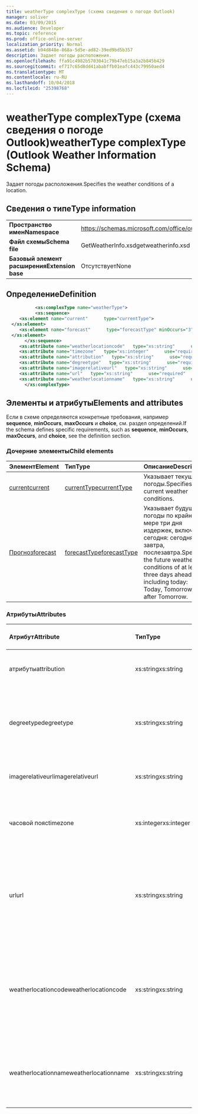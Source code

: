 ```yaml
---
title: weatherType complexType (схема сведения о погоде Outlook)
manager: soliver
ms.date: 03/09/2015
ms.audience: Developer
ms.topic: reference
ms.prod: office-online-server
localization_priority: Normal
ms.assetid: b94d848e-868a-5d5e-ad82-39ed9bd5b357
description: Задает погоды расположения.
ms.openlocfilehash: ffa91c4982b5703041c79b47eb15a3a2b845b429
ms.sourcegitcommit: ef717c65d8dd41ababffb01eafc443c79950aed4
ms.translationtype: MT
ms.contentlocale: ru-RU
ms.lasthandoff: 10/04/2018
ms.locfileid: "25398768"
---
```

# <a name="weathertype-complextype-outlook-weather-information-schema"></a><span data-ttu-id="7f037-103">weatherType complexType (схема сведения о погоде Outlook)</span><span class="sxs-lookup"><span data-stu-id="7f037-103">weatherType complexType (Outlook Weather Information Schema)</span></span>

<span data-ttu-id="7f037-104">Задает погоды расположения.</span><span class="sxs-lookup"><span data-stu-id="7f037-104">Specifies the weather conditions of a location.</span></span>
  
## <a name="type-information"></a><span data-ttu-id="7f037-105">Сведения о типе</span><span class="sxs-lookup"><span data-stu-id="7f037-105">Type information</span></span>

|||
|:-----|:-----|
|<span data-ttu-id="7f037-106">**Пространство имен**</span><span class="sxs-lookup"><span data-stu-id="7f037-106">**Namespace**</span></span> <br/> |https://schemas.microsoft.com/office/outlook/15/getweatherinfo.xsd  <br/> |
|<span data-ttu-id="7f037-107">**Файл схемы**</span><span class="sxs-lookup"><span data-stu-id="7f037-107">**Schema file**</span></span> <br/> |<span data-ttu-id="7f037-108">GetWeatherInfo.xsd</span><span class="sxs-lookup"><span data-stu-id="7f037-108">getweatherinfo.xsd</span></span>  <br/> |
|<span data-ttu-id="7f037-109">**Базовый элемент расширения**</span><span class="sxs-lookup"><span data-stu-id="7f037-109">**Extension base**</span></span> <br/> |<span data-ttu-id="7f037-110">Отсутствует</span><span class="sxs-lookup"><span data-stu-id="7f037-110">None</span></span>  <br/> |
   
## <a name="definition"></a><span data-ttu-id="7f037-111">Определение</span><span class="sxs-lookup"><span data-stu-id="7f037-111">Definition</span></span>

```XML
           <xs:complexType name="weatherType">
           <xs:sequence>
     <xs:element name="current"      type="currentType">
  </xs:element>  
     <xs:element name="forecast"      type="forecastType" minOccurs="3"     maxOccurs="unbounded"    >
  </xs:element>  
       </xs:sequence>
     <xs:attribute name="weatherlocationcode"   type="xs:string"      use="required"     />
     <xs:attribute name="timezone"   type="xs:integer"      use="required"     />
     <xs:attribute name="attribution"   type="xs:string"      use="required"     />
     <xs:attribute name="degreetype"   type="xs:string"      use="required"     />
     <xs:attribute name="imagerelativeurl"   type="xs:string"      use="required"     />
     <xs:attribute name="url"   type="xs:string"      use="required"     />
     <xs:attribute name="weatherlocationname"   type="xs:string"      use="required"     />
       </xs:complexType>

```

## <a name="elements-and-attributes"></a><span data-ttu-id="7f037-112">Элементы и атрибуты</span><span class="sxs-lookup"><span data-stu-id="7f037-112">Elements and attributes</span></span>

<span data-ttu-id="7f037-113">Если в схеме определяются конкретные требования, например **sequence**, **minOccurs**, **maxOccurs** и **choice**, см. раздел определений.</span><span class="sxs-lookup"><span data-stu-id="7f037-113">If the schema defines specific requirements, such as **sequence**, **minOccurs**, **maxOccurs**, and **choice**, see the definition section.</span></span> 
  
### <a name="child-elements"></a><span data-ttu-id="7f037-114">Дочерние элементы</span><span class="sxs-lookup"><span data-stu-id="7f037-114">Child elements</span></span>

|<span data-ttu-id="7f037-115">**Элемент**</span><span class="sxs-lookup"><span data-stu-id="7f037-115">**Element**</span></span>|<span data-ttu-id="7f037-116">**Тип**</span><span class="sxs-lookup"><span data-stu-id="7f037-116">**Type**</span></span>|<span data-ttu-id="7f037-117">**Описание**</span><span class="sxs-lookup"><span data-stu-id="7f037-117">**Description**</span></span>|
|:-----|:-----|:-----|
|[<span data-ttu-id="7f037-118">current</span><span class="sxs-lookup"><span data-stu-id="7f037-118">current</span></span>](current-element-weathertype-complextypeoutlook-weather-information-schema.md) <br/> |[<span data-ttu-id="7f037-119">currentType</span><span class="sxs-lookup"><span data-stu-id="7f037-119">currentType</span></span>](currenttype-complextype-outlook-weather-information-schema.md) <br/> |<span data-ttu-id="7f037-120">Указывает текущий погоды.</span><span class="sxs-lookup"><span data-stu-id="7f037-120">Specifies the current weather conditions.</span></span>  <br/> |
|[<span data-ttu-id="7f037-121">Прогноз</span><span class="sxs-lookup"><span data-stu-id="7f037-121">forecast</span></span>](forecast-element-weathertype-complextypeoutlook-weather-information-schema.md) <br/> |[<span data-ttu-id="7f037-122">forecastType</span><span class="sxs-lookup"><span data-stu-id="7f037-122">forecastType</span></span>](forecasttype-complextype-outlook-weather-information-schema.md) <br/> |<span data-ttu-id="7f037-123">Указывает будущих погоды по крайней мере три дня издержек, включая сегодня: сегодня, завтра, послезавтра.</span><span class="sxs-lookup"><span data-stu-id="7f037-123">Specifies the future weather conditions of at least three days ahead including today: Today, Tomorrow, Day after Tomorrow.</span></span>  <br/> |
   
### <a name="attributes"></a><span data-ttu-id="7f037-124">Атрибуты</span><span class="sxs-lookup"><span data-stu-id="7f037-124">Attributes</span></span>

|<span data-ttu-id="7f037-125">**Атрибут**</span><span class="sxs-lookup"><span data-stu-id="7f037-125">**Attribute**</span></span>|<span data-ttu-id="7f037-126">**Тип**</span><span class="sxs-lookup"><span data-stu-id="7f037-126">**Type**</span></span>|<span data-ttu-id="7f037-127">**Обязательный**</span><span class="sxs-lookup"><span data-stu-id="7f037-127">**Required**</span></span>|<span data-ttu-id="7f037-128">**Описание**</span><span class="sxs-lookup"><span data-stu-id="7f037-128">**Description**</span></span>|<span data-ttu-id="7f037-129">**Возможные значения**</span><span class="sxs-lookup"><span data-stu-id="7f037-129">**Possible values**</span></span>|
|:-----|:-----|:-----|:-----|:-----|
|<span data-ttu-id="7f037-130">атрибуты</span><span class="sxs-lookup"><span data-stu-id="7f037-130">attribution</span></span>  <br/> |<span data-ttu-id="7f037-131">xs:string</span><span class="sxs-lookup"><span data-stu-id="7f037-131">xs:string</span></span>  <br/> |<span data-ttu-id="7f037-132">Обязательный</span><span class="sxs-lookup"><span data-stu-id="7f037-132">required</span></span>  <br/> |<span data-ttu-id="7f037-133">Указывает источник сведений о погоде.</span><span class="sxs-lookup"><span data-stu-id="7f037-133">Specifies the source of the weather information.</span></span>  <br/> |<span data-ttu-id="7f037-134">Значения типа xs: String</span><span class="sxs-lookup"><span data-stu-id="7f037-134">A value of the type xs:string</span></span>  <br/> |
|<span data-ttu-id="7f037-135">degreetype</span><span class="sxs-lookup"><span data-stu-id="7f037-135">degreetype</span></span>  <br/> |<span data-ttu-id="7f037-136">xs:string</span><span class="sxs-lookup"><span data-stu-id="7f037-136">xs:string</span></span>  <br/> |<span data-ttu-id="7f037-137">Обязательный</span><span class="sxs-lookup"><span data-stu-id="7f037-137">required</span></span>  <br/> |<span data-ttu-id="7f037-138">Определяет единицу измерения для температуры расположения, например градусы Цельсия.</span><span class="sxs-lookup"><span data-stu-id="7f037-138">Specifies the unit for the temperature of the location for example, Celsius.</span></span>  <br/> |<span data-ttu-id="7f037-139">C, F</span><span class="sxs-lookup"><span data-stu-id="7f037-139">C, F</span></span>  <br/> |
|<span data-ttu-id="7f037-140">imagerelativeurl</span><span class="sxs-lookup"><span data-stu-id="7f037-140">imagerelativeurl</span></span>  <br/> |<span data-ttu-id="7f037-141">xs:string</span><span class="sxs-lookup"><span data-stu-id="7f037-141">xs:string</span></span>  <br/> |<span data-ttu-id="7f037-142">Обязательный</span><span class="sxs-lookup"><span data-stu-id="7f037-142">required</span></span>  <br/> |<span data-ttu-id="7f037-143">URL-адрес изображения для расположения.</span><span class="sxs-lookup"><span data-stu-id="7f037-143">Specifies the URL of the image for the location.</span></span>  <br/> |<span data-ttu-id="7f037-144">Значения типа xs: String</span><span class="sxs-lookup"><span data-stu-id="7f037-144">A value of the type xs:string</span></span>  <br/> |
|<span data-ttu-id="7f037-145">часовой пояс</span><span class="sxs-lookup"><span data-stu-id="7f037-145">timezone</span></span>  <br/> |<span data-ttu-id="7f037-146">xs:integer</span><span class="sxs-lookup"><span data-stu-id="7f037-146">xs:integer</span></span>  <br/> |<span data-ttu-id="7f037-147">Обязательный</span><span class="sxs-lookup"><span data-stu-id="7f037-147">required</span></span>  <br/> |<span data-ttu-id="7f037-148">Задает смещение GMT.</span><span class="sxs-lookup"><span data-stu-id="7f037-148">Specifies the GMT offset.</span></span>  <br/> |<span data-ttu-id="7f037-149">Значение в диапазоне от -11 и 12 включительно</span><span class="sxs-lookup"><span data-stu-id="7f037-149">A value between -11 and 12 inclusive</span></span>  <br/> |
|<span data-ttu-id="7f037-150">url</span><span class="sxs-lookup"><span data-stu-id="7f037-150">url</span></span>  <br/> |<span data-ttu-id="7f037-151">xs:string</span><span class="sxs-lookup"><span data-stu-id="7f037-151">xs:string</span></span>  <br/> |<span data-ttu-id="7f037-152">Обязательный</span><span class="sxs-lookup"><span data-stu-id="7f037-152">required</span></span>  <br/> |<span data-ttu-id="7f037-153">Задает URL-адрес для веб-страницы, которая содержит информацию о погоде для заданного расположения службы прогноза погоды.</span><span class="sxs-lookup"><span data-stu-id="7f037-153">Specifies the URL for the web page of the weather service that contains weather information for the specified location.</span></span>  <br/> |<span data-ttu-id="7f037-154">Значения типа xs: String</span><span class="sxs-lookup"><span data-stu-id="7f037-154">A value of the type xs:string</span></span>  <br/> |
|<span data-ttu-id="7f037-155">weatherlocationcode</span><span class="sxs-lookup"><span data-stu-id="7f037-155">weatherlocationcode</span></span>  <br/> |<span data-ttu-id="7f037-156">xs:string</span><span class="sxs-lookup"><span data-stu-id="7f037-156">xs:string</span></span>  <br/> |<span data-ttu-id="7f037-157">Обязательный</span><span class="sxs-lookup"><span data-stu-id="7f037-157">required</span></span>  <br/> |<span data-ttu-id="7f037-158">Указывает код, который связан с расположением, используемых для различения нескольких расположения, с одинаковыми именами.</span><span class="sxs-lookup"><span data-stu-id="7f037-158">Specifies the code that is associated with the location used to distinguish multiple location that have the same name.</span></span>  <br/> |<span data-ttu-id="7f037-159">Значения типа xs: String</span><span class="sxs-lookup"><span data-stu-id="7f037-159">A value of the type xs:string</span></span>  <br/> |
|<span data-ttu-id="7f037-160">weatherlocationname</span><span class="sxs-lookup"><span data-stu-id="7f037-160">weatherlocationname</span></span>  <br/> |<span data-ttu-id="7f037-161">xs:string</span><span class="sxs-lookup"><span data-stu-id="7f037-161">xs:string</span></span>  <br/> |<span data-ttu-id="7f037-162">Обязательный</span><span class="sxs-lookup"><span data-stu-id="7f037-162">required</span></span>  <br/> |<span data-ttu-id="7f037-163">Указывает имя расположения, которое отображается в элементе управления раскрывающегося списка.</span><span class="sxs-lookup"><span data-stu-id="7f037-163">Specifies the name of the location that appears in the drop-down control.</span></span>  <br/> |<span data-ttu-id="7f037-164">Значения типа xs: String</span><span class="sxs-lookup"><span data-stu-id="7f037-164">A value of the type xs:string</span></span>  <br/> |
   

